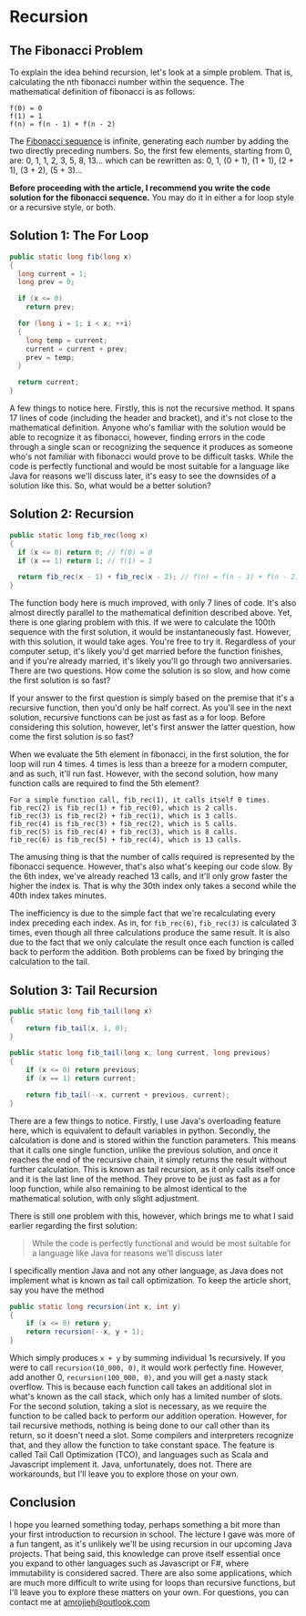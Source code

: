 # Recursion

## The Fibonacci Problem

To explain the idea behind recursion, let's look at a simple problem. That is, calculating the nth fibonacci number within the sequence. The mathematical definition of fibonacci is as follows:
```
f(0) = 0
f(1) = 1
f(n) = f(n - 1) + f(n - 2)
```
The [Fibonacci sequence](https://oeis.org/A000045) is infinite, generating each number by adding the two directly preceding numbers. So, the first few elements, starting from 0, are: 0, 1, 1, 2, 3, 5, 8, 13... which can be rewritten as: 0, 1, (0 + 1), (1 + 1), (2 + 1), (3 + 2), (5 + 3)...

**Before proceeding with the article, I recommend you write the code solution for the fibonacci sequence.** You may do it in either a for loop style or a recursive style, or both. 

## Solution 1: The For Loop
```java
public static long fib(long x)
{
  long current = 1;
  long prev = 0;

  if (x <= 0)
    return prev;

  for (long i = 1; i < x; ++i)
  {
    long temp = current;
    current = current + prev;
    prev = temp;
  }

  return current;
}
```
A few things to notice here. Firstly, this is not the recursive method. It spans 17 lines of code (including the header and bracket), and it's not close to the mathematical definition. Anyone who's familiar with the solution would be able to recognize it as fibonacci, however, finding errors in the code through a single scan or recognizing the sequence it produces as someone who's not familiar with fibonacci would prove to be difficult tasks. While the code is perfectly functional and would be most suitable for a language like Java for reasons we'll discuss later, it's easy to see the downsides of a solution like this. So, what would be a better solution?

## Solution 2: Recursion
```java
public static long fib_rec(long x)
{
  if (x <= 0) return 0; // f(0) = 0
  if (x == 1) return 1; // f(1) = 1

  return fib_rec(x - 1) + fib_rec(x - 2); // f(n) = f(n - 1) + f(n - 2)
}
```
The function body here is much improved, with only 7 lines of code. It's also almost directly parallel to the mathematical definition described above. Yet, there is one glaring problem with this. If we were to calculate the 100th sequence with the first solution, it would be instantaneously fast. However, with this solution, it would take ages. You're free to try it. Regardless of your computer setup, it's likely you'd get married before the function finishes, and if you're already married, it's likely you'll go through two anniversaries. There are two questions. How come the solution is so slow, and how come the first solution is so fast?

If your answer to the first question is simply based on the premise that it's a recursive function, then you'd only be half correct. As you'll see in the next solution, recursive functions can be just as fast as a for loop. Before considering this solution, however, let's first answer the latter question, how come the first solution is so fast?

When we evaluate the 5th element in fibonacci, in the first solution, the for loop will run 4 times. 4 times is less than a breeze for a modern computer, and as such, it'll run fast. However, with the second solution, how many function calls are required to find the 5th element?

```
For a simple function call, fib_rec(1), it calls itself 0 times.
fib_rec(2) is fib_rec(1) + fib_rec(0), which is 2 calls.
fib_rec(3) is fib_rec(2) + fib_rec(1), which is 3 calls.
fib_rec(4) is fib_rec(3) + fib_rec(2), which is 5 calls.
fib_rec(5) is fib_rec(4) + fib_rec(3), which is 8 calls.
fib_rec(6) is fib_rec(5) + fib_rec(4), which is 13 calls.
```

The amusing thing is that the number of calls required is represented by the fibonacci sequence. However, that's also what's keeping our code slow. By the 6th index, we've already reached 13 calls, and it'll only grow faster the higher the index is. That is why the 30th index only takes a second while the 40th index takes minutes.

The inefficiency is due to the simple fact that we're recalculating every index preceding each index. As in, for `fib_rec(6)`, `fib_rec(3)` is calculated 3 times, even though all three calculations produce the same result. It is also due to the fact that we only calculate the result once each function is called back to perform the addition. Both problems can be fixed by bringing the calculation to the tail.

## Solution 3: Tail Recursion
```java
public static long fib_tail(long x)
{
	return fib_tail(x, 1, 0);
}

public static long fib_tail(long x, long current, long previous)
{
	if (x <= 0) return previous;
	if (x == 1) return current;

	return fib_tail(--x, current + previous, current);
}
```
There are a few things to notice. Firstly, I use Java's overloading feature here, which is equivalent to default variables in python. Secondly, the calculation is done and is stored within the function parameters. This means that it calls one single function, unlike the previous solution, and once it reaches the end of the recursive chain, it simply returns the result without further calculation. This is known as tail recursion, as it only calls itself once and it is the last line of the method. They prove to be just as fast as a for loop function, while also remaining to be almost identical to the mathematical solution, with only slight adjustment.

There is still one problem with this, however, which brings me to what I said earlier regarding the first solution:
> While the code is perfectly functional and would be most suitable for a language like Java for reasons we'll discuss later

I specifically mention Java and not any other language, as Java does not implement what is known as tail call optimization. To keep the article short, say you have the method
```java
public static long recursion(int x, int y)
{
	if (x <= 0) return y;
	return recursion(--x, y + 1);
}
```
Which simply produces `x + y` by summing individual 1s recursively. If you were to call `recursion(10_000, 0)`, it would work perfectly fine. However, add another 0, `recursion(100_000, 0)`, and you will get a nasty stack overflow. This is because each function call takes an additional slot in what's known as the call stack, which only has a limited number of slots. For the second solution, taking a slot is necessary, as we require the function to be called back to perform our addition operation. However, for tail recursive methods, nothing is being done to our call other than its return, so it doesn't need a slot. Some compilers and interpreters recognize that, and they allow the function to take constant space. The feature is called Tail Call Optimization (TCO), and languages such as Scala and Javascript implement it. Java, unfortunately, does not. There are workarounds, but I'll leave you to explore those on your own.

## Conclusion
I hope you learned something today, perhaps something a bit more than your first introduction to recursion in school. The lecture I gave was more of a fun tangent, as it's unlikely we'll be using recursion in our upcoming Java projects. That being said, this knowledge can prove itself essential once you expand to other languages such as Javascript  or F#, where immutability is considered sacred. There are also some applications, which are much more difficult to write using for loops than recursive functions, but I'll leave you to explore these matters on your own. For questions, you can contact me at amrojjeh@outlook.com
